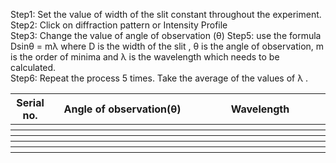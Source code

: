 Step1: Set the value of width of the slit constant throughout the experiment.<br />
Step2: Click on diffraction pattern or Intensity Profile<br />
Step3: Change the value of angle of observation (θ) 
Step5: use the formula Dsinθ = mλ where D is the width of the slit , θ is the angle of observation, m is the order of minima and λ is the wavelength which needs to be calculated.<br />
Step6: Repeat the process 5 times. Take the average of the values of λ . 
<table style="width:100%">
<tr>
<th style="width:0.5%" >Serial no.</th>
<th style="width:20%">Angle of observation(θ)</th>	
<th style="width:20%">Wavelength</th>
</tr>
<tr>
<th></th>
<th></th>
<th></th>
</tr>
<tr>
<th></th>
<th></th>
<th></th>
</tr>
<tr>
<th></th>
<th></th>
<th></th>
</tr>
<th></th>
<th></th>
<th></th>
</tr>
</tr>
<th></th>
<th></th>
<th></th>
</tr>
</table>





